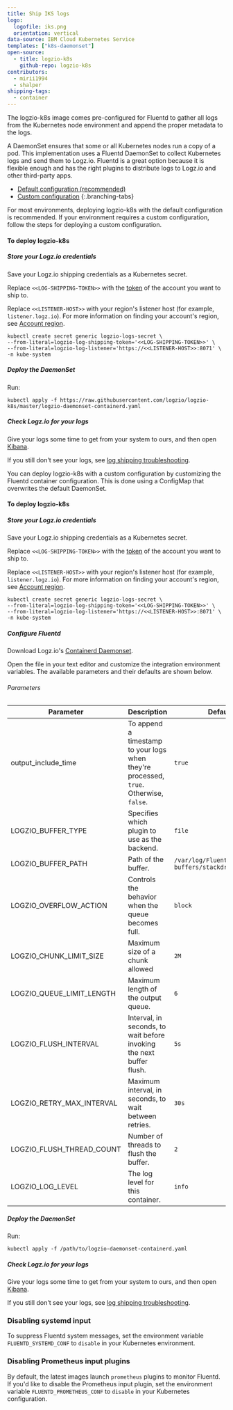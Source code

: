 ```yaml
---
title: Ship IKS logs
logo:
  logofile: iks.png
  orientation: vertical
data-source: IBM Cloud Kubernetes Service
templates: ["k8s-daemonset"]
open-source:
  - title: logzio-k8s
    github-repo: logzio-k8s
contributors:
  - mirii1994
  - shalper
shipping-tags:
  - container
---
```


The logzio-k8s image comes pre-configured for Fluentd to gather all logs from the Kubernetes node environment and append the proper metadata to the logs.

A DaemonSet ensures that some or all Kubernetes nodes run a copy of a pod.
This implementation uses a Fluentd DaemonSet to collect Kubernetes logs and send them to Logz.io.
Fluentd is a great option because it is flexible enough and has the right plugins to distribute logs to Logz.io and other third-party apps.

<div class="branching-container">

* [Default configuration <span class="sm ital">(recommended)</span>](#default-config)
* [Custom configuration](#custom-config)
{:.branching-tabs}

<div id="default-config">

For most environments, deploying logzio-k8s with the default configuration is recommended.
If your environment requires a custom configuration, follow the steps for deploying a custom configuration.


#### To deploy logzio-k8s

<div class="tasklist">

##### Store your Logz.io credentials

Save your Logz.io shipping credentials as a Kubernetes secret.

Replace `<<LOG-SHIPPING-TOKEN>>` with the [token](https://app.logz.io/#/dashboard/settings/general) of the account you want to ship to.

Replace `<<LISTENER-HOST>>` with your region's listener host (for example, `listener.logz.io`).
For more information on finding your account's region,
see [Account region](https://docs.logz.io/user-guide/accounts/account-region.html).

```shell
kubectl create secret generic logzio-logs-secret \
--from-literal=logzio-log-shipping-token='<<LOG-SHIPPING-TOKEN>>' \
--from-literal=logzio-log-listener='https://<<LISTENER-HOST>>:8071' \
-n kube-system
```

##### Deploy the DaemonSet
Run:

```shell
kubectl apply -f https://raw.githubusercontent.com/logzio/logzio-k8s/master/logzio-daemonset-containerd.yaml
```

#####  Check Logz.io for your logs

Give your logs some time to get from your system to ours,
and then open [Kibana](https://app.logz.io/#/dashboard/kibana).

If you still don't see your logs,
see [log shipping troubleshooting](https://docs.logz.io/user-guide/log-shipping/log-shipping-troubleshooting.html).




</div>
</div>
<!-- tab:end -->


<!-- tab:start -->
<div id="custom-config">

You can deploy logzio-k8s with a custom configuration by customizing the Fluentd container configuration.
This is done using a ConfigMap that overwrites the default DaemonSet.

#### To deploy logzio-k8s

<div class="tasklist">

#####  Store your Logz.io credentials

Save your Logz.io shipping credentials as a Kubernetes secret.

Replace `<<LOG-SHIPPING-TOKEN>>` with the [token](https://app.logz.io/#/dashboard/settings/general) of the account you want to ship to. 


Replace `<<LISTENER-HOST>>` with your region's listener host (for example, `listener.logz.io`).
For more information on finding your account's region,
see [Account region](https://docs.logz.io/user-guide/accounts/account-region.html).

```shell
kubectl create secret generic logzio-logs-secret \
--from-literal=logzio-log-shipping-token='<<LOG-SHIPPING-TOKEN>>' \
--from-literal=logzio-log-listener='https://<<LISTENER-HOST>>:8071' \
-n kube-system
```

##### Configure Fluentd

Download Logz.io's [Containerd Daemonset](https://raw.githubusercontent.com/logzio/logzio-k8s/master/logzio-daemonset-containerd.yaml).


Open the file in your text editor and customize the integration environment variables. The available parameters and their defaults are shown below.

###### Parameters

| Parameter | Description | Default |
|---|---|---|
| output_include_time | To append a timestamp to your logs when they're processed, `true`. Otherwise, `false`. | `true` |
| LOGZIO_BUFFER_TYPE | Specifies which plugin to use as the backend. | `file` |
| LOGZIO_BUFFER_PATH | Path of the buffer. | `/var/log/Fluentd-buffers/stackdriver.buffer` |
| LOGZIO_OVERFLOW_ACTION | Controls the behavior when the queue becomes full. | `block` |
| LOGZIO_CHUNK_LIMIT_SIZE | Maximum size of a chunk allowed | `2M` |
| LOGZIO_QUEUE_LIMIT_LENGTH | Maximum length of the output queue. | `6` |
| LOGZIO_FLUSH_INTERVAL | Interval, in seconds, to wait before invoking the next buffer flush. | `5s` |
| LOGZIO_RETRY_MAX_INTERVAL | Maximum interval, in seconds, to wait between retries. | `30s` |
| LOGZIO_FLUSH_THREAD_COUNT | Number of threads to flush the buffer. | `2` |
| LOGZIO_LOG_LEVEL | The log level for this container. | `info` |



##### Deploy the DaemonSet

Run:

```shell
kubectl apply -f /path/to/logzio-daemonset-containerd.yaml
```

#####  Check Logz.io for your logs

Give your logs some time to get from your system to ours,
and then open [Kibana](https://app.logz.io/#/dashboard/kibana).

If you still don't see your logs,
see [log shipping troubleshooting](https://docs.logz.io/user-guide/log-shipping/log-shipping-troubleshooting.html).


### Disabling systemd input

To suppress Fluentd system messages, set the environment variable `FLUENTD_SYSTEMD_CONF` to `disable` in your Kubernetes environment.

### Disabling Prometheus input plugins

By default, the latest images launch `prometheus` plugins to monitor Fluentd.
If you'd like to disable the Prometheus input plugin, set the environment variable `FLUENTD_PROMETHEUS_CONF` to `disable` in your Kubernetes configuration.

</div>
</div>
<!-- tab:end -->
